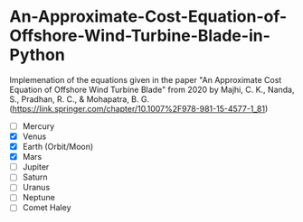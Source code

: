 # An-Approximate-Cost-Equation-of-Offshore-Wind-Turbine-Blade-in-Python
Implemenation of the equations given in the paper "An Approximate Cost Equation of Offshore Wind Turbine Blade" from 2020 by Majhi, C. K., Nanda, S., Pradhan, R. C., &amp; Mohapatra, B. G. (https://link.springer.com/chapter/10.1007%2F978-981-15-4577-1_81) 

- [ ] Mercury
- [x] Venus
- [x] Earth (Orbit/Moon)
- [x] Mars
- [ ] Jupiter
- [ ] Saturn
- [ ] Uranus
- [ ] Neptune
- [ ] Comet Haley
